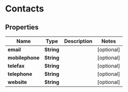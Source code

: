 

# Contacts


## Properties

| Name | Type | Description | Notes |
|------------ | ------------- | ------------- | -------------|
|**email** | **String** |  |  [optional] |
|**mobilephone** | **String** |  |  [optional] |
|**telefax** | **String** |  |  [optional] |
|**telephone** | **String** |  |  [optional] |
|**website** | **String** |  |  [optional] |



